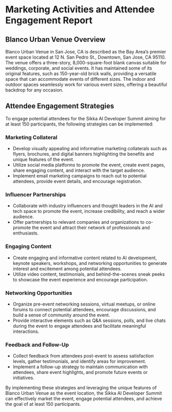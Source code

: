 # Marketing Activities and Attendee Engagement Report

## Blanco Urban Venue Overview
Blanco Urban Venue in San Jose, CA is described as the Bay Area’s premier event space located at 12 N. San Pedro St., Downtown, San Jose, CA 95110. The venue offers a three-story, 8,000-square-foot blank canvas suitable for weddings, corporate, and social events. It has maintained some of its original features, such as 150-year-old brick walls, providing a versatile space that can accommodate events of different sizes. The indoor and outdoor spaces seamlessly work for various event sizes, offering a beautiful backdrop for any occasion.

## Attendee Engagement Strategies
To engage potential attendees for the Sikka AI Developer Summit aiming for at least 150 participants, the following strategies can be implemented:

### Marketing Collateral
- Develop visually appealing and informative marketing collaterals such as flyers, brochures, and digital banners highlighting the benefits and unique features of the event.
- Utilize social media platforms to promote the event, create event pages, share engaging content, and interact with the target audience.
- Implement email marketing campaigns to reach out to potential attendees, provide event details, and encourage registration.

### Influencer Partnerships
- Collaborate with industry influencers and thought leaders in the AI and tech space to promote the event, increase credibility, and reach a wider audience.
- Offer partnerships to relevant companies and organizations to co-promote the event and attract their network of professionals and enthusiasts.

### Engaging Content
- Create engaging and informative content related to AI development, keynote speakers, workshops, and networking opportunities to generate interest and excitement among potential attendees.
- Utilize video content, testimonials, and behind-the-scenes sneak peeks to showcase the event experience and encourage participation.

### Networking Opportunities
- Organize pre-event networking sessions, virtual meetups, or online forums to connect potential attendees, encourage discussions, and build a sense of community around the event.
- Provide interactive elements such as Q&A sessions, polls, and live chats during the event to engage attendees and facilitate meaningful interactions.

### Feedback and Follow-Up
- Collect feedback from attendees post-event to assess satisfaction levels, gather testimonials, and identify areas for improvement.
- Implement a follow-up strategy to maintain communication with attendees, share event highlights, and promote future events or initiatives.

By implementing these strategies and leveraging the unique features of Blanco Urban Venue as the event location, the Sikka AI Developer Summit can effectively market the event, engage potential attendees, and achieve the goal of at least 150 participants.